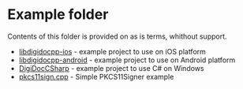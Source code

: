 # Example folder

Contents of this folder is provided on as is terms, whithout support.

* [libdigidocpp-ios](./libdigidocpp-ios/README.md) - example project to use on iOS platform
* [libdigidocpp-android](./libdigidocpp-android/README.md) - example project to use on Android platform
* [DigiDocCSharp](./DigiDocCSharp/README.md) - example project to use C# on Windows
* [pkcs11sign.cpp](pkcs11sign.cpp) - Simple PKCS11Signer example
